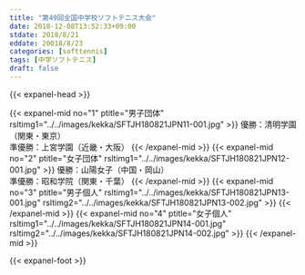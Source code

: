 ```yaml
---
title: "第49回全国中学校ソフトテニス大会"
date: 2018-12-08T13:52:33+09:00
stdate: 2018/8/21
eddate: 20018/8/23
categories: [softtennis]
tags: [中学ソフトテニス]
draft: false
---
```

{{< expanel-head >}}

{{< expanel-mid no="1" ptitle="男子団体" rsltimg1="../../images/kekka/SFTJH180821JPN11-001.jpg" >}}
優勝：清明学園（関東・東京）<br>
準優勝：上宮学園（近畿・大阪）
{{< /expanel-mid >}}
{{< expanel-mid no="2" ptitle="女子団体" rsltimg1="../../images/kekka/SFTJH180821JPN12-001.jpg" >}}
優勝：山陽女子（中国・岡山）<br>
準優勝：昭和学院（関東・千葉）
{{< /expanel-mid >}}
{{< expanel-mid no="3" ptitle="男子個人" rsltimg1="../../images/kekka/SFTJH180821JPN13-001.jpg" rsltimg2="../../images/kekka/SFTJH180821JPN13-002.jpg" >}}
{{< /expanel-mid >}}
{{< expanel-mid no="4" ptitle="女子個人" rsltimg1="../../images/kekka/SFTJH180821JPN14-001.jpg" rsltimg2="../../images/kekka/SFTJH180821JPN14-002.jpg" >}}
{{< /expanel-mid >}}

{{< expanel-foot >}}